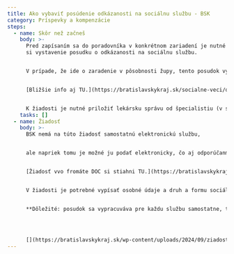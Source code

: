 ```yaml
---
title: Ako vybaviť posúdenie odkázanosti na sociálnu službu - BSK
category: Príspevky a kompenzácie
steps:
  - name: Skôr než začneš
    body: >-
      Pred zapísaním sa do poradovníka v konkrétnom zariadení je nutné vybaviť
      si vystavenie posudku o odkázanosti na sociálnu službu.


      V prípade, že ide o zaradenie v pôsobnosti župy, tento posudok vydáva župa.


      [Bližšie info aj TU.](https://bratislavskykraj.sk/socialne-veci/otazky-a-odpovede/posudenie-odkazanosti-na-socialnu-sluzbu-a-zabezpecenie-poskytovania-socialnej-sluzby/)


      K žiadosti je nutné priložiť lekársku správu od špecialistiu (v súvislosti s autizmom psychiatra) nie staršiu ako 6 mesiacov!!.
    tasks: []
  - name: Žiadosť
    body: >-
      BSK nemá na túto žiadosť samostatnú elektronickú službu,


      ale napriek tomu je možné ju podať elektronicky, čo aj odporúčanme.


      [Žiadosť vvo fromáte DOC si stiahni TU.](https://bratislavskykraj.sk/wp-content/uploads/2024/09/ziadost-o-posudenie-odkazanosti-1.doc)


      V žiadosti je potrebné vypísať osobné údaje a druh a formu sociálnej služby.


      **Dôležité: posudok sa vypracuváva pre každu službu samostatne, tzn ak sa chcete hlásiť na špecializované zariadenie aj domov sociálnych služieb, musíte podať dve žiadosti.**




      [](https://bratislavskykraj.sk/wp-content/uploads/2024/09/ziadost-o-posudenie-odkazanosti-1.doc)
---
```


